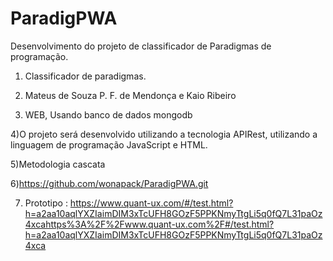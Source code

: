 # ParadigPWA
Desenvolvimento do projeto de classificador de Paradigmas de programação.

1) Classificador de paradigmas.

2) Mateus de Souza P. F. de Mendonça e Kaio Ribeiro

3) WEB, Usando banco de dados mongodb

4)O projeto será desenvolvido utilizando a tecnologia APIRest, utilizando a linguagem de programação JavaScript e HTML.

5)Metodologia cascata

6)https://github.com/wonapack/ParadigPWA.git

7) Prototipo : https://www.quant-ux.com/#/test.html?h=a2aa10aqlYXZIaimDIM3xTcUFH8GOzF5PPKNmyTtgLi5q0fQ7L31paOz4xcahttps%3A%2F%2Fwww.quant-ux.com%2F#/test.html?h=a2aa10aqlYXZIaimDIM3xTcUFH8GOzF5PPKNmyTtgLi5q0fQ7L31paOz4xca
